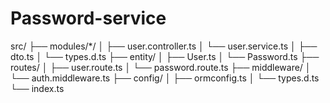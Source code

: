 # Password-service

src/
├── modules/*/
│   ├── user.controller.ts
│   └── user.service.ts
│   ├── dto.ts
│   └── types.d.ts
├── entity/
│   ├── User.ts
│   └── Password.ts
├── routes/
│   ├── user.route.ts
│   └── password.route.ts
├── middleware/
│   └── auth.middleware.ts
├── config/
│   ├── ormconfig.ts
│   └── types.d.ts
└── index.ts
